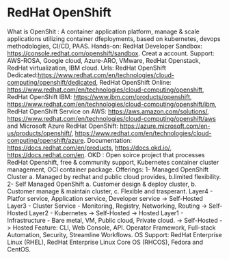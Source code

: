 # RedHat OpenShift
What is OpenShit : A container application platform, manage & scale applications utilizing container dfeployments, based on kubernetes, devops methodologies, CI/CD, PAAS.
Hands-on: RedHat Developer Sandbox: https://console.redhat.com/openshift/sandbox. Creat a account. 
Support: AWS-ROSA, Google cloud, Azure-ARO, VMware, RedHat Openstack, RedHat virtualization, IBM cloud.
Urls: RedHat OpenShift Dedicated:https://www.redhat.com/en/technologies/cloud-computing/openshift/dedicated, RedHat OpenShift Online: https://www.redhat.com/en/technologies/cloud-computing/openshift, RedHat OpenShift IBM: https://www.ibm.com/products/openshift, https://www.redhat.com/en/technologies/cloud-computing/openshift/ibm, RedHat OpenShift Service on AWS: https://aws.amazon.com/solutions/, https://www.redhat.com/en/technologies/cloud-computing/openshift/aws and Microsoft Azure RedHat OpenShift: https://azure.microsoft.com/en-us/products/openshift/, https://www.redhat.com/en/technologies/cloud-computing/openshift/azure.
Documentation: https://docs.redhat.com/en/products, https://docs.okd.io/, https://docs.redhat.com/en. 
OKD : Open soirce project that processes RedHat Openshift, free & community support, Kubernetes container cluster management, OCI container package.
Offerings: 1- Managed OpenShift Cluster a. Managed by redhat and public cloud provides, b.limited flexibility. 2- Self Managed OpenShift a. Customer design & deploy cluster, b. Customer manage & maintain cluster, c. Flexible and trasperant.
              Layer4 - Platfor service, Application service, Developer service       -> Self-Hosted 
              Layer3 - Cluster Service - Monitoring, Registry, Networking, Routing   -> Self-Hosted
              Layer2 - Kubernetes                                                    -> Self-Hosted  -> Hosted
              Layer1 - Infrastructure - Bare metal, VM, Public cloud, Private cloud. -> Self-Hosted  -> Hosted
Feature: CLI, Web Console, API. Operator Framework, Full-stack Automation, Security, Streamline Workflows.
OS Support: RedHat Enterprise Linux (RHEL), RedHat Enterprise Linux Core OS (RHCOS), Fedora and CentOS.



